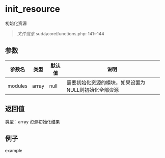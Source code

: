 # init_resource
初始化资源
> *文件信息* suda\core\functions.php: 141~144

## 参数

| 参数名 | 类型 | 默认值 | 说明 |
|--------|-----|-------|-------|
| modules |  array | null |  需要初始化资源的模块，如果设置为NULL则初始化全部资源 |

## 返回值
类型：array
 资源初始化结果

## 例子

example
